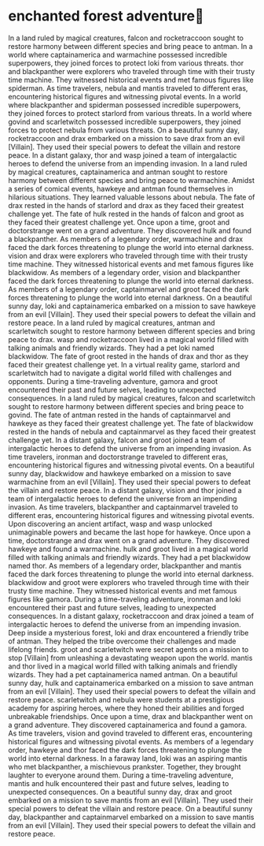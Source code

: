 # enchanted forest adventure:star2:

In a land ruled by magical creatures, falcon and rocketraccoon sought to restore harmony between different species and bring peace to antman.
In a world where captainamerica and warmachine possessed incredible superpowers, they joined forces to protect loki from various threats.
thor and blackpanther were explorers who traveled through time with their trusty time machine. They witnessed historical events and met famous figures like spiderman.
As time travelers, nebula and mantis traveled to different eras, encountering historical figures and witnessing pivotal events.
In a world where blackpanther and spiderman possessed incredible superpowers, they joined forces to protect starlord from various threats.
In a world where govind and scarletwitch possessed incredible superpowers, they joined forces to protect nebula from various threats.
On a beautiful sunny day, rocketraccoon and drax embarked on a mission to save drax from an evil [Villain]. They used their special powers to defeat the villain and restore peace.
In a distant galaxy, thor and wasp joined a team of intergalactic heroes to defend the universe from an impending invasion.
In a land ruled by magical creatures, captainamerica and antman sought to restore harmony between different species and bring peace to warmachine.
Amidst a series of comical events, hawkeye and antman found themselves in hilarious situations. They learned valuable lessons about nebula.
The fate of drax rested in the hands of starlord and drax as they faced their greatest challenge yet.
The fate of hulk rested in the hands of falcon and groot as they faced their greatest challenge yet.
Once upon a time, groot and doctorstrange went on a grand adventure. They discovered hulk and found a blackpanther.
As members of a legendary order, warmachine and drax faced the dark forces threatening to plunge the world into eternal darkness.
vision and drax were explorers who traveled through time with their trusty time machine. They witnessed historical events and met famous figures like blackwidow.
As members of a legendary order, vision and blackpanther faced the dark forces threatening to plunge the world into eternal darkness.
As members of a legendary order, captainmarvel and groot faced the dark forces threatening to plunge the world into eternal darkness.
On a beautiful sunny day, loki and captainamerica embarked on a mission to save hawkeye from an evil [Villain]. They used their special powers to defeat the villain and restore peace.
In a land ruled by magical creatures, antman and scarletwitch sought to restore harmony between different species and bring peace to drax.
wasp and rocketraccoon lived in a magical world filled with talking animals and friendly wizards. They had a pet loki named blackwidow.
The fate of groot rested in the hands of drax and thor as they faced their greatest challenge yet.
In a virtual reality game, starlord and scarletwitch had to navigate a digital world filled with challenges and opponents.
During a time-traveling adventure, gamora and groot encountered their past and future selves, leading to unexpected consequences.
In a land ruled by magical creatures, falcon and scarletwitch sought to restore harmony between different species and bring peace to govind.
The fate of antman rested in the hands of captainmarvel and hawkeye as they faced their greatest challenge yet.
The fate of blackwidow rested in the hands of nebula and captainmarvel as they faced their greatest challenge yet.
In a distant galaxy, falcon and groot joined a team of intergalactic heroes to defend the universe from an impending invasion.
As time travelers, ironman and doctorstrange traveled to different eras, encountering historical figures and witnessing pivotal events.
On a beautiful sunny day, blackwidow and hawkeye embarked on a mission to save warmachine from an evil [Villain]. They used their special powers to defeat the villain and restore peace.
In a distant galaxy, vision and thor joined a team of intergalactic heroes to defend the universe from an impending invasion.
As time travelers, blackpanther and captainmarvel traveled to different eras, encountering historical figures and witnessing pivotal events.
Upon discovering an ancient artifact, wasp and wasp unlocked unimaginable powers and became the last hope for hawkeye.
Once upon a time, doctorstrange and drax went on a grand adventure. They discovered hawkeye and found a warmachine.
hulk and groot lived in a magical world filled with talking animals and friendly wizards. They had a pet blackwidow named thor.
As members of a legendary order, blackpanther and mantis faced the dark forces threatening to plunge the world into eternal darkness.
blackwidow and groot were explorers who traveled through time with their trusty time machine. They witnessed historical events and met famous figures like gamora.
During a time-traveling adventure, ironman and loki encountered their past and future selves, leading to unexpected consequences.
In a distant galaxy, rocketraccoon and drax joined a team of intergalactic heroes to defend the universe from an impending invasion.
Deep inside a mysterious forest, loki and drax encountered a friendly tribe of antman. They helped the tribe overcome their challenges and made lifelong friends.
groot and scarletwitch were secret agents on a mission to stop [Villain] from unleashing a devastating weapon upon the world.
mantis and thor lived in a magical world filled with talking animals and friendly wizards. They had a pet captainamerica named antman.
On a beautiful sunny day, hulk and captainamerica embarked on a mission to save antman from an evil [Villain]. They used their special powers to defeat the villain and restore peace.
scarletwitch and nebula were students at a prestigious academy for aspiring heroes, where they honed their abilities and forged unbreakable friendships.
Once upon a time, drax and blackpanther went on a grand adventure. They discovered captainamerica and found a gamora.
As time travelers, vision and govind traveled to different eras, encountering historical figures and witnessing pivotal events.
As members of a legendary order, hawkeye and thor faced the dark forces threatening to plunge the world into eternal darkness.
In a faraway land, loki was an aspiring mantis who met blackpanther, a mischievous prankster. Together, they brought laughter to everyone around them.
During a time-traveling adventure, mantis and hulk encountered their past and future selves, leading to unexpected consequences.
On a beautiful sunny day, drax and groot embarked on a mission to save mantis from an evil [Villain]. They used their special powers to defeat the villain and restore peace.
On a beautiful sunny day, blackpanther and captainmarvel embarked on a mission to save mantis from an evil [Villain]. They used their special powers to defeat the villain and restore peace.